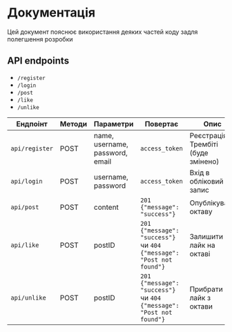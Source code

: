 # Документація
Цей документ пояснює використання деяких частей коду задля полегшення розробки

## API endpoints
- `/register`
- `/login`
- `/post`
- `/like`
- `/unlike`

| Ендпоінт | Методи | Параметри | Повертає | Опис |
|---|---|---|---|---|
| `api/register` | POST | name, username, password, email | `access_token` | Реєстрація в Трембіті (буде змінено) |
| `api/login` | POST | username, password | `access_token` | Вхід в обліковий запис |
| `api/post` | POST | content | `201 {"message": "success"}` | Опублікувати октаву |
| `api/like` | POST | postID | `201 {"message": "success"}` чи `404 {"message": "Post not found"}` | Залишити лайк на октаві |
| `api/unlike` | POST | postID | `201 {"message": "success"}` чи `404 {"message": "Post not found"}` | Прибрати лайк з октави |
